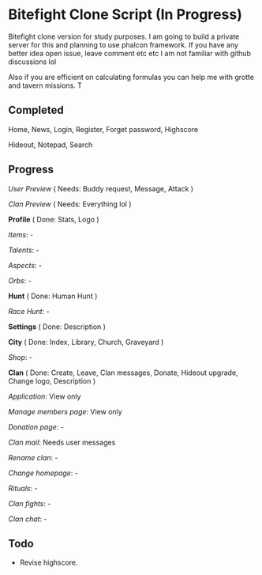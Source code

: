 # Bitefight Clone Script (In Progress)

Bitefight clone version for study purposes. I am going to build a private server for this and planning to use phalcon framework. If you have any better idea open issue, leave comment etc etc I am not familiar with github discussions lol

Also if you are efficient on calculating formulas you can help me with grotte and tavern missions. T

## Completed

Home, News, Login, Register, Forget password, Highscore

Hideout, Notepad, Search

## Progress

*User Preview* ( Needs: Buddy request, Message, Attack )

*Clan Preview* ( Needs: Everything lol )

**Profile** ( Done: Stats, Logo )

*Items*: -

*Talents*: -

*Aspects*: -

*Orbs*: -

**Hunt** ( Done: Human Hunt )

*Race Hunt*: -

**Settings** ( Done: Description )

**City** ( Done: Index, Library, Church, Graveyard )

*Shop*: -

**Clan** ( Done: Create, Leave, Clan messages, Donate, Hideout upgrade, Change logo, Description )

*Application*: View only

*Manage members page*: View only

*Donation page*: -

*Clan mail*: Needs user messages

*Rename clan*: -

*Change homepage*: -

*Rituals*: -

*Clan fights*: -

*Clan chat*: -

## Todo

- Revise highscore.
